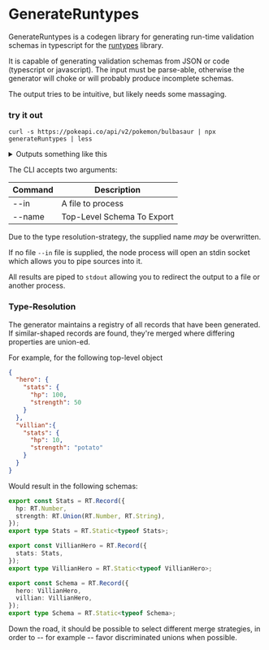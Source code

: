 # GenerateRuntypes

GenerateRuntypes is a codegen library for generating run-time validation schemas in typescript for the [runtypes](https://github.com/pelotom/runtypes) library.

It is capable of generating validation schemas from JSON or code (typescript or javascript). The input must be parse-able, otherwise the generator will choke or will probably produce incomplete schemas.

The output tries to be intuitive, but likely needs some massaging.

### try it out

``` 
curl -s https://pokeapi.co/api/v2/pokemon/bulbasaur | npx generateRuntypes | less
``` 

<details>
  <summary>Outputs something like this</summary>
  <pre>
   import * as RT from "runtypes";
  export const Ability = RT.Record({
    name: RT.String,
    url: RT.String,
  });
  export type Ability = RT.Static<typeof Ability>;
  export const Abilities = RT.Record({
    ability: Ability,
    is_hidden: RT.Boolean,
    slot: RT.Number,
  });
  export type Abilities = RT.Static<typeof Abilities>;
  export const GameIndices = RT.Record({
    game_index: RT.Number,
    version: Ability,
  });
  export type GameIndices = RT.Static<typeof GameIndices>;
  export const VersionGroupDetails = RT.Record({
    level_learned_at: RT.Number,
    move_learn_method: Ability,
    version_group: Ability,
  });
  export type VersionGroupDetails = RT.Static<typeof VersionGroupDetails>;
  export const Moves = RT.Record({
    move: Ability,
    version_group_details: RT.Array(VersionGroupDetails),
  });
  export type Moves = RT.Static<typeof Moves>;
  export const Sprites = RT.Record({
    back_default: RT.String,
    back_female: RT.Null,
    back_shiny: RT.String,
    back_shiny_female: RT.Null,
    front_default: RT.String,
    front_female: RT.Null,
    front_shiny: RT.String,
    front_shiny_female: RT.Null,
  });
  export type Sprites = RT.Static<typeof Sprites>;
  export const Stats = RT.Record({
    base_stat: RT.Number,
    effort: RT.Number,
    stat: Ability,
  });
  export type Stats = RT.Static<typeof Stats>;
  export const Types = RT.Record({
    slot: RT.Number,
    type: Ability,
  });
  export type Types = RT.Static<typeof Types>;
  export const Pokeman = RT.Record({
    abilities: RT.Array(Abilities),
    base_experience: RT.Number,
    forms: RT.Array(Ability),
    game_indices: RT.Array(GameIndices),
    height: RT.Number,
    id: RT.Number,
    is_default: RT.Boolean,
    location_area_encounters: RT.String,
    moves: RT.Array(Moves),
    name: RT.String,
    order: RT.Number,
    species: Ability,
    sprites: Sprites,
    stats: RT.Array(Stats),
    types: RT.Array(Types),
    weight: RT.Number,
  });
  export type Pokeman = RT.Static<typeof Pokeman>;
  
  </pre>
</details>


The CLI accepts two arguments:

| Command | Description                |
|---------|----------------------------|
| --in    | A file to process          |
| --name  | Top-Level Schema To Export |

Due to the type resolution-strategy, the supplied name _may_ be overwritten.

If no file `--in` file is supplied, the node process will open an stdin socket which allows you to pipe sources into it.

All results are piped to `stdout` allowing you to redirect the output to a file or another process.


### Type-Resolution

The generator maintains a registry of all records that have been generated. If similar-shaped records are found, they're merged where differing properties are union-ed.

For example, for the following top-level object 

```json
{
  "hero": {
    "stats": {
      "hp": 100,
      "strength": 50
    }
  },
  "villian":{
    "stats": {
      "hp": 10,
      "strength": "potato"
    }
  }
}
```

Would result in the following schemas:

```typescript
export const Stats = RT.Record({
  hp: RT.Number,
  strength: RT.Union(RT.Number, RT.String),
});
export type Stats = RT.Static<typeof Stats>;

export const VillianHero = RT.Record({
  stats: Stats,
});
export type VillianHero = RT.Static<typeof VillianHero>;

export const Schema = RT.Record({
  hero: VillianHero,
  villian: VillianHero,
});
export type Schema = RT.Static<typeof Schema>;
```

Down the road, it should be possible to select different merge strategies, in order to -- for example -- favor discriminated unions when possible.

